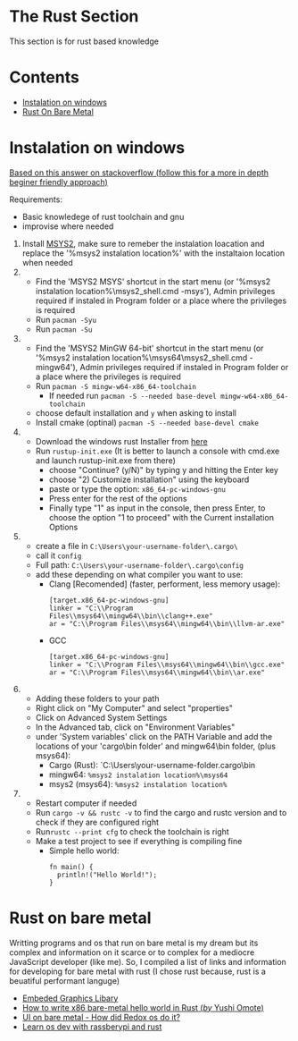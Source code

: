 # The Rust Section

This section is for rust based knowledge

# Contents

- [Instalation on windows](#instalation-on-windows)
- [Rust On Bare Metal](#rust-on-bare-metal)

# Instalation on windows
[Based on this answer on stackoverflow (follow this for a more in depth beginer friendly approach)](https://stackoverflow.com/questions/21196525/rust-installation-on-windows/68835925#68835925)

Requirements:
- Basic knowledege of rust toolchain and gnu
- improvise where needed

1. Install [MSYS2](https://www.msys2.org/), make sure to remeber the instalation loacation and replace the '%msys2 instalation location%' with the instaltaion location when needed
2.  - Find the 'MSYS2 MSYS' shortcut in the start menu (or '%msys2 instalation location%\msys2_shell.cmd -msys'), Admin privileges required if instaled in Program folder or a place where the privileges is required
    - Run `pacman -Syu`
    - Run `pacman -Su`
3.  - Find the 'MSYS2 MinGW 64-bit' shortcut in the start menu (or '%msys2 instalation location%\msys64\msys2_shell.cmd -mingw64'), Admin privileges required if instaled in Program folder or a place where the privileges is required
    - Run `pacman -S mingw-w64-x86_64-toolchain`
      - If needed run `pacman -S --needed base-devel mingw-w64-x86_64-toolchain`
    - choose default installation and `y` when asking to install
    - Install cmake (optinal) `pacman -S --needed base-devel cmake`
4.  - Download the windows rust Installer from [here](https://www.rust-lang.org/tools/install)
    - Run `rustup-init.exe` (It is better to launch a console with cmd.exe and launch rustup-init.exe from there)
      - choose "Continue? (y/N)" by typing y and hitting the Enter key
      - choose "2) Customize installation" using the keyboard
      - paste or type the option:  `x86_64-pc-windows-gnu`
      - Press enter for the rest of the options
      - Finally type "1" as input in the console, then press Enter, to choose the option "1 to proceed" with the Current installation Options
5.  - create a file in `C:\Users\your-username-folder\.cargo\`
    - call it `config`
    - Full path: `C:\Users\your-username-folder\.cargo\config`
    - add these depending on what compiler you want to use:
      - Clang [Recomended] (faster, performent, less memory usage):
        ```
        [target.x86_64-pc-windows-gnu]
        linker = "C:\\Program Files\\msys64\\mingw64\\bin\\clang++.exe"
        ar = "C:\\Program Files\\msys64\\mingw64\\bin\\llvm-ar.exe"
        ```
      - GCC
        ```
        [target.x86_64-pc-windows-gnu]
        linker = "C:\\Program Files\\msys64\\mingw64\\bin\\gcc.exe"
        ar = "C:\\Program Files\\msys64\\mingw64\\bin\\ar.exe"
        ```
6.  - Adding these folders to your path
    - Right click on "My Computer" and select "properties"
    - Click on Advanced System Settings
    - In the Advanced tab, click on "Environment Variables"
    - under 'System variables' click on the PATH Variable and add the locations of your 'cargo\bin folder' and mingw64\bin folder, (plus msys64):
      - Cargo (Rust): `C:\Users\your-username-folder\.cargo\bin
      - mingw64: `%msys2 instalation location%\msys64`
      - msys2 (msys64): `%msys2 instalation location%`
7.  - Restart computer if needed
    - Run `cargo -v && rustc -v` to find the cargo and rustc version and to check if they are configured right
    - Run`rustc --print cfg` to check the toolchain is right
    - Make a test project to see if everything is compiling fine
      - Simple hello world:
        ```
        fn main() {
          println!("Hello World!");
        }
        ```

# Rust on bare metal

Writting programs and os that run on bare metal is my dream but its complex and information on it scarce or to complex for a mediocre JavaScript developer (like me). So, I compiled a list of links and information for developing for bare metal with rust (I chose rust because, rust is a beuatiful performant languge)

- [Embeded Graphics Libary](https://crates.io/crates/embedded-graphics)
- [How to write x86 bare-metal hello world in Rust (*by* Yushi Omote)](https://yushiomote.org/posts/baremetal)
- [UI on bare metal - How did Redox os do it?](https://www.reddit.com/r/rust/comments/fpr52q/how_did_redox_os_make_its_gui/)
- [Learn os dev with rassberypi and rust](https://github.com/rust-embedded/rust-raspberrypi-OS-tutorials)

